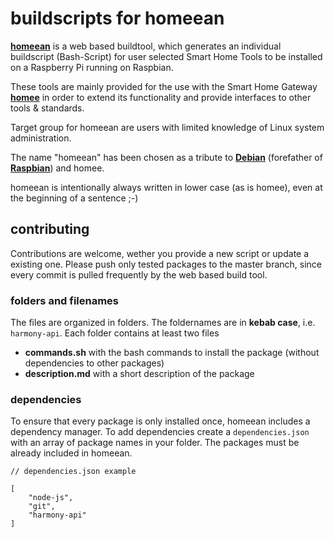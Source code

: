 # buildscripts for homeean

[**homeean**](https://himpler.com/homeean) is a web based buildtool, which generates an individual buildscript (Bash-Script) for user selected Smart Home Tools to be installed on a Raspberry Pi running on Raspbian. 

These tools are mainly provided for the use with the Smart Home Gateway [**homee**](https://hom.ee) in order to extend its functionality and provide interfaces to other tools & standards. 

Target group for homeean are users with limited knowledge of Linux system administration.

The name "homeean" has been chosen as a tribute to [**Debian**](https://www.debian.org) (forefather of [**Raspbian**](https://www.raspian.org)) and homee.

homeean is intentionally always written in lower case (as is homee), even at the beginning of a sentence ;-) 

## contributing
Contributions are welcome, wether you provide a new script or update a existing one. Please push only tested packages to the master branch, since every commit is pulled frequently by the web based build tool.

### folders and filenames
The files are organized in folders. The foldernames are in **kebab case**, i.e. `harmony-api`. Each folder contains at least two files
- **commands.sh**  with the bash commands to install the package (without dependencies to other packages)
- **description.md** with a short description of the package

### dependencies
To ensure that every package is only installed once, homeean includes a dependency manager. To add dependencies create a `dependencies.json` with an array of package names in your folder. The packages must be already included in homeean.

```
// dependencies.json example

[
    "node-js",
    "git",
    "harmony-api"
]
```

